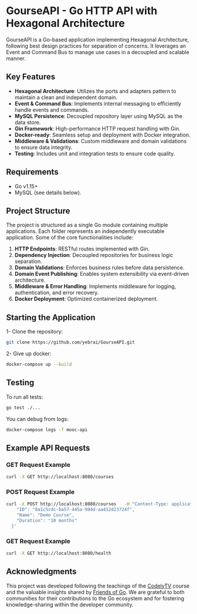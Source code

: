 # GourseAPI - Go HTTP API with Hexagonal Architecture

GourseAPI is a Go-based application implementing Hexagonal Architecture, following best design practices for separation of concerns. It leverages an Event and Command Bus to manage use cases in a decoupled and scalable manner.

## Key Features

- **Hexagonal Architecture**: Utilizes the ports and adapters pattern to maintain a clean and independent domain.
- **Event & Command Bus**: Implements internal messaging to efficiently handle events and commands.
- **MySQL Persistence**: Decoupled repository layer using MySQL as the data store.
- **Gin Framework**: High-performance HTTP request handling with Gin.
- **Docker-ready**: Seamless setup and deployment with Docker integration.
- **Middleware & Validations**: Custom middleware and domain validations to ensure data integrity.
- **Testing**: Includes unit and integration tests to ensure code quality.

## Requirements

- Go v1.15+
- MySQL (see details below).

## Project Structure

The project is structured as a single Go module containing multiple applications. Each folder represents an independently executable application. Some of the core functionalities include:

1. **HTTP Endpoints**: RESTful routes implemented with Gin.
2. **Dependency Injection**: Decoupled repositories for business logic separation.
3. **Domain Validations**: Enforces business rules before data persistence.
4. **Domain Event Publishing**: Enables system extensibility via event-driven architecture.
5. **Middleware & Error Handling**: Implements middleware for logging, authentication, and error recovery.
6. **Docker Deployment**: Optimized containerized deployment.

## Starting the Application

1- Clone the repository:

```sh
git clone https://github.com/yebrai/GourseAPI.git
```

2- Give up docker:

```sh
docker-compose up --build
```

## Testing

To run all tests:

```sh
go test ./...
```

You can debug from logs:

```sh
docker-compose logs -f mooc-api
```

## Example API Requests

### GET Request Example

```sh
curl -X GET http://localhost:8080/courses
```

### POST Request Example

```sh
curl -X POST http://localhost:8080/courses   -H "Content-Type: application/json"   -d '{
    "ID": "8a1c5cdc-ba57-445a-994d-aa412d23724f",
    "Name": "Demo Course",
    "Duration": "10 months"
  }'
```

### GET Request Example

```sh
curl -X GET http://localhost:8080/health
```

## Acknowledgments

This project was developed following the teachings of the [CodelyTV](https://pro.codely.com/home/learn/) course and the valuable insights shared by [Friends of Go](https://friendsofgo.tech/). We are grateful to both communities for their contributions to the Go ecosystem and for fostering knowledge-sharing within the developer community.
